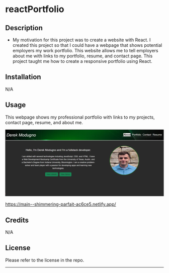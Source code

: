 # reactPortfolio

## Description

- My motivation for this project was to create a website with React. 
I created this project so that I could have a webpage that shows potential employers my work portfolio.
This website allows me to tell employers about me with links to my portfolio, resume, and contact page. 
This project taught me how to create a responsive portfolio using React.

## Installation

N/A

## Usage

This webpage shows my professional portfolio with links to my projects, contact page, resume, and about me.

![My Portfolio](./src/assets/images/screenshot3.png)

https://main--shimmering-parfait-ac6ce5.netlify.app/

## Credits

N/A

## License

Please refer to the license in the repo.

---